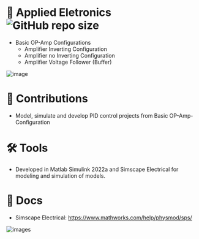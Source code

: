 # 📜 Applied Eletronics ![GitHub repo size](https://img.shields.io/github/repo-size/TiagoFSGomes/Applied_Electronics_OP_Amp)
  * Basic OP-Amp Configurations
    - Amplifier Inverting Configuration
    - Amplifier no Inverting Configuration
    - Amplifier Voltage Follower (Buffer)
   
   
   
    

![image](https://user-images.githubusercontent.com/67346814/171630587-57af548f-cf95-4c7f-a6af-65c49cd09f85.png)

# 🚀 Contributions
 * Model, simulate and develop PID control projects from Basic OP-Amp-Configuration

# 🛠 Tools
 * Developed in Matlab Simulink 2022a and Simscape Electrical for modeling and simulation of models.

# 📖 Docs
 * Simscape Electrical: https://www.mathworks.com/help/physmod/sps/
  
![images](https://user-images.githubusercontent.com/67346814/171632193-3df15ca3-f865-4765-924a-463dfeb6264c.png)
